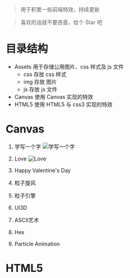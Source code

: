 > 用于积累一些前端特效，持续更新

> 喜欢的话就不要吝啬，给个 Star 吧

# 目录结构
* Assets 用于存储公用图片、css 样式及 js 文件
    * css  存放 css 样式
    * img  存放 图片
    * js   存放 js 文件
* Canvas  使用 Canvas 实现的特效
* HTML5   使用 HTML5 与 css3 实现的特效

# Canvas

 1. 学写一个字
 ![学写一个字](http://img.blog.csdn.net/20170605152406321?watermark/2/text/aHR0cDovL2Jsb2cuY3Nkbi5uZXQvaHZrQ29kZXI=/font/5a6L5L2T/fontsize/400/fill/I0JBQkFCMA==/dissolve/70/gravity/SouthEast)

 2. Love
 ![Love](http://img.blog.csdn.net/20170605152734775?watermark/2/text/aHR0cDovL2Jsb2cuY3Nkbi5uZXQvaHZrQ29kZXI=/font/5a6L5L2T/fontsize/400/fill/I0JBQkFCMA==/dissolve/70/gravity/SouthEast)
 3. Happy Valentine's Day

 4. 粒子旋风

 5. 粒子引擎

 6. UI3D
 7. ASCII艺术
 8. Hex
 9. Particle Animation


# HTML5


